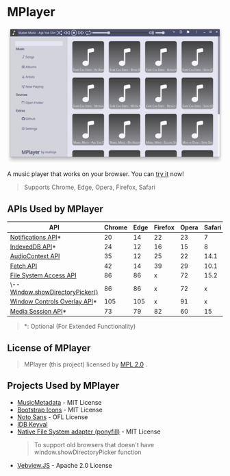# MPlayer

!["MPlayer"](./assets/screenshot_1.png "MPlayer")

A music player that works on your browser. You can [try it](https://malisipi.github.io/MPlayer/) now!

> Supports Chrome, Edge, Opera, Firefox, Safari

## APIs Used by MPlayer

|API|Chrome|Edge|Firefox|Opera|Safari|
|-|-|-|-|-|-|
| [Notifications API](https://developer.mozilla.org/en-US/docs/Web/API/Notifications_API)* | 20 | 14 | 22 | 23 | 7 |
| [IndexedDB API](https://developer.mozilla.org/en-US/docs/Web/API/IndexedDB_API)* | 24 | 12 | 16 | 15 | 8 |
| [AudioContext API](https://developer.mozilla.org/en-US/docs/Web/API/AudioContext) | 35 | 12 | 25 | 22 | 14.1 |
| [Fetch API](https://developer.mozilla.org/en-US/docs/Web/API/Fetch_API) | 42 | 14 | 39 | 29 | 10.1 |
| [File System Access API](https://developer.mozilla.org/en-US/docs/Web/API/File_System_Access_API) | 86 | 86 | x | 72 | 15.2 |
| \\\-\-[Window.showDirectoryPicker()](https://developer.mozilla.org/en-US/docs/Web/API/Window/showDirectoryPicker) | 86 | 86 | x | 72 | x |
| [Window Controls Overlay API](https://developer.mozilla.org/en-US/docs/Web/API/Window_Controls_Overlay_API)* | 105 | 105 | x | 91 | x |
| [Media Session API](https://developer.mozilla.org/en-US/docs/Web/API/Media_Session_API)* | 73 | 79 | 82 | 60 | 15 |

> \*: Optional (For Extended Functionality)

## License of MPlayer

> MPlayer (this project) licensed by [MPL 2.0](./LICENSE) .

## Projects Used by MPlayer

* [MusicMetadata](https://github.com/leetreveil/musicmetadata) - MIT License
* [Bootstrap Icons](https://icons.getbootstrap.com/) - MIT License
* [Noto Sans](https://fonts.google.com/noto/specimen/Noto+Sans) - OFL License
* [IDB Keyval](https://github.com/jakearchibald/idb-keyval)
* [Native File System adapter (ponyfill)](https://github.com/jimmywarting/native-file-system-adapter) - MIT License
    > To support old browsers that doesn't have window.showDirectoryPicker function
* [Vebview.JS](https://github.com/malisipi/Vebview.JS) - Apache 2.0 License
